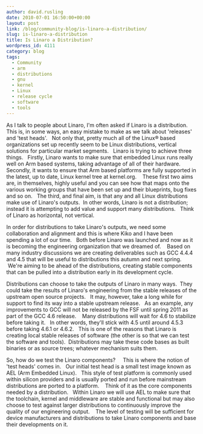 ```yaml
---
author: david.rusling
date: 2010-07-01 16:50:00+00:00
layout: post
link: /blog/community-blog/is-linaro-a-distribution/
slug: is-linaro-a-distribution
title: Is Linaro a Distribution?
wordpress_id: 4111
category: blog
tags:
  - Community
  - arm
  - distributions
  - gnu
  - kernel
  - Linux
  - release cycle
  - software
  - tools
---
```


As I talk to people about Linaro, I'm often asked if Linaro is a distribution.   This is, in some ways, an easy mistake to make as we talk about 'releases' and 'test heads'.   Not only that, pretty much all of the Linux® based organizations set up recently seem to be Linux distributions, vertical solutions for particular market segments.   Linaro is trying to achieve three things.   Firstly, Linaro wants to make sure that embedded Linux runs really well on Arm based systems, taking advantage of all of their hardware.   Secondly, it wants to ensure that Arm based platforms are fully supported in the latest, up to date, Linux kernel tree at kernel.org.    These first two aims are, in themselves, highly useful and you can see how that maps onto the various working groups that have been set up and their blueprints, bug fixes and so on.   The third, and final aim, is that any and all Linux distributions make use of Linaro's outputs.  In other words, Linaro is not a distribution; instead it is attempting to add value and support many distributions.   Think of Linaro as horizontal, not vertical.

In order for distributions to take Linaro's outputs, we need some collaboration and alignment and this is where Kiko and I have been spending a lot of our time.   Both before Linaro was launched and now as it is becoming the engineering organization that we dreamed of.    Based on many industry discussions we are creating deliverables such as GCC 4.4.4 and 4.5 that will be useful to distributions this autumn and next spring.    We're aiming to be ahead of the distributions, creating stable components that can be pulled into a distribution early in its development cycle.

<!-- more -->

Distributions can choose to take the outputs of Linaro in many ways.  They could take the results of Linaro's engineering from the stable releases of the upstream open source projects.   It may, however, take a long while for support to find its way into a stable upstream release.   As an example, any improvements to GCC will not be released by the FSF until spring 2011 as part of the GCC 4.6 release.    Many distributions will wait for 4.6 to stabilize before taking it.   In other words, they'll stick with 4.5 until around 4.5.3 before taking 4.6.1 or 4.6.2.   This is one of the reasons that Linaro is creating local stable releases of software (the other is so that we can test the software and tools).  Distributions may take these code bases as built binaries or as source trees; whatever mechanism suits them.

So, how do we test the Linaro components?     This is where the notion of 'test heads' comes in.   Our initial test head is a small test image known as AEL (Arm Embedded Linux).   This style of test platform is commonly used within silicon providers and is usually ported and run before mainstream distributions are ported to a platform.    Think of it as the core components needed by a distribution.   Within Linaro we will use AEL to make sure that the toolchain, kernel and middleware are stable and functional but may also choose to test against larger distributions to continuously improve the quality of our engineering output.    The level of testing will be sufficient for device manufacturers and distributions to take Linaro components and base their developments on it.
